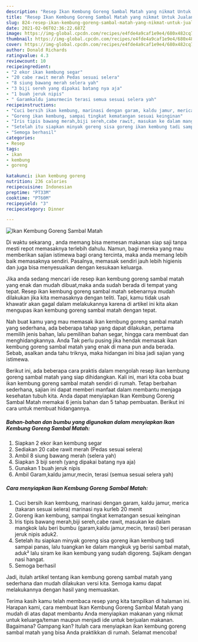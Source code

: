 ```yaml
---
description: "Resep Ikan Kembung Goreng Sambal Matah yang nikmat Untuk Jualan"
title: "Resep Ikan Kembung Goreng Sambal Matah yang nikmat Untuk Jualan"
slug: 824-resep-ikan-kembung-goreng-sambal-matah-yang-nikmat-untuk-jualan
date: 2021-02-06T02:36:22.687Z
image: https://img-global.cpcdn.com/recipes/e4fde4a9caf1e9e4/680x482cq70/ikan-kembung-goreng-sambal-matah-foto-resep-utama.jpg
thumbnail: https://img-global.cpcdn.com/recipes/e4fde4a9caf1e9e4/680x482cq70/ikan-kembung-goreng-sambal-matah-foto-resep-utama.jpg
cover: https://img-global.cpcdn.com/recipes/e4fde4a9caf1e9e4/680x482cq70/ikan-kembung-goreng-sambal-matah-foto-resep-utama.jpg
author: Donald Richards
ratingvalue: 4.3
reviewcount: 10
recipeingredient:
- "2 ekor ikan kembung segar"
- "20 cabe rawit merah Pedas sesuai selera"
- "8 siung bawang merah selera yah"
- "3 biji sereh yang dipakai batang nya aja"
- "1 buah jeruk nipis"
- " Garamkaldu jamurmecin terasi semua sesuai selera yah"
recipeinstructions:
- "Cuci bersih ikan kembung, marinasi dengan garam, kaldu jamur, merica (takaran sesuai selera) marinasi nya kurleb 20 menit"
- "Goreng ikan kembung, sampai tingkat kematangan sesuai keinginan"
- "Iris tipis bawang merah,biji sereh,cabe rawit, masukan ke dalam mangkok lalu beri bumbu (garam,kaldu jamur,mecin, terasi) beri perasan jeruk nipis aduk2."
- "Setelah itu siapkan minyak goreng sisa goreng ikan kembung tadi sampai panas, lalu tuangkan ke dalam mangkuk yg berisi sambal matah, aduk² lalu siram ke ikan kembung yang sudah digoreng. Sajikam dengan nasi hangat."
- "Semoga berhasil"
categories:
- Resep
tags:
- ikan
- kembung
- goreng

katakunci: ikan kembung goreng 
nutrition: 236 calories
recipecuisine: Indonesian
preptime: "PT33M"
cooktime: "PT60M"
recipeyield: "3"
recipecategory: Dinner

---
```



![Ikan Kembung Goreng Sambal Matah](https://img-global.cpcdn.com/recipes/e4fde4a9caf1e9e4/680x482cq70/ikan-kembung-goreng-sambal-matah-foto-resep-utama.jpg)

Di waktu  sekarang , anda memang bisa memesan makanan siap saji tanpa mesti repot memasaknya terlebih dahulu. Namun, bagi mereka yang mau memberikan sajian istimewa bagi orang tercinta, maka anda memang lebih baik memasaknya sendiri. Pasalnya, memasak sendiri jauh lebih higienis dan juga bisa menyesuaikan dengan kesukaan keluarga.

Jika anda sedang mencari ide resep ikan kembung goreng sambal matah yang enak dan mudah dibuat,maka anda sudah berada di tempat yang tepat. Resep ikan kembung goreng sambal matah  sebenarnya mudah dilakukan jika kita memasaknya dengan teliti. Tapi, kamu tidak usah khawatir akan gagal dalam melakukannya 
karena di artikel ini kita akan mengupas ikan kembung goreng sambal matah dengan tepat.  



Nah buat kamu yang mau memasak ikan kembung goreng sambal matah yang sederhana, ada beberapa tahap yang dapat dilakukan, pertama memilih jenis bahan, lalu pemilihan bahan segar, hingga cara membuat dan menghidangkannya. Anda Tak perlu pusing jika hendak memasak ikan kembung goreng sambal matah yang enak di mana pun anda berada. Sebab, asalkan anda  tahu triknya, maka hidangan ini bisa jadi sajian yang istimewa.

Berikut ini, ada beberapa cara praktis  dalam mengolah resep ikan kembung goreng sambal matah yang siap dihidangkan. Kali ini, mari kita coba buat ikan kembung goreng sambal matah sendiri di rumah. Tetap berbahan sederhana, sajian ini dapat memberi manfaat dalam membantu menjaga kesehatan tubuh kita. Anda dapat menyiapkan Ikan Kembung Goreng Sambal Matah memakai 6 jenis bahan dan 5 tahap pembuatan. Berikut ini cara untuk membuat hidangannya.

<!--inarticleads1-->

##### Bahan-bahan dan bumbu yang digunakan dalam menyiapkan Ikan Kembung Goreng Sambal Matah:

1. Siapkan 2 ekor ikan kembung segar
1. Sediakan 20 cabe rawit merah (Pedas sesuai selera)
1. Ambil 8 siung bawang merah (selera yah)
1. Siapkan 3 biji sereh (yang dipakai batang nya aja)
1. Gunakan 1 buah jeruk nipis
1. Ambil  Garam,kaldu jamur,mecin, terasi (semua sesuai selera yah)




<!--inarticleads2-->

##### Cara menyiapkan Ikan Kembung Goreng Sambal Matah:

1. Cuci bersih ikan kembung, marinasi dengan garam, kaldu jamur, merica (takaran sesuai selera) marinasi nya kurleb 20 menit
1. Goreng ikan kembung, sampai tingkat kematangan sesuai keinginan
1. Iris tipis bawang merah,biji sereh,cabe rawit, masukan ke dalam mangkok lalu beri bumbu (garam,kaldu jamur,mecin, terasi) beri perasan jeruk nipis aduk2.
1. Setelah itu siapkan minyak goreng sisa goreng ikan kembung tadi sampai panas, lalu tuangkan ke dalam mangkuk yg berisi sambal matah, aduk² lalu siram ke ikan kembung yang sudah digoreng. Sajikam dengan nasi hangat.
1. Semoga berhasil




Jadi, itulah artikel tentang  ikan kembung goreng sambal matah  yang sederhana dan mudah dilakukan versi kita. Semoga kamu dapat melakukannya dengan hasil yang memuaskan. 

Terima kasih kamu telah membaca resep yang kita tampilkan di halaman ini. Harapan kami, cara membuat  Ikan Kembung Goreng Sambal Matah yang mudah di atas dapat membantu Anda menyiapkan makanan yang nikmat untuk keluarga/teman maupun menjadi ide untuk berjualan makanan. Bagaimana? Gampang kan? Itulah cara menyiapkan ikan kembung goreng sambal matah yang bisa Anda praktikkan di rumah. Selamat mencoba!

